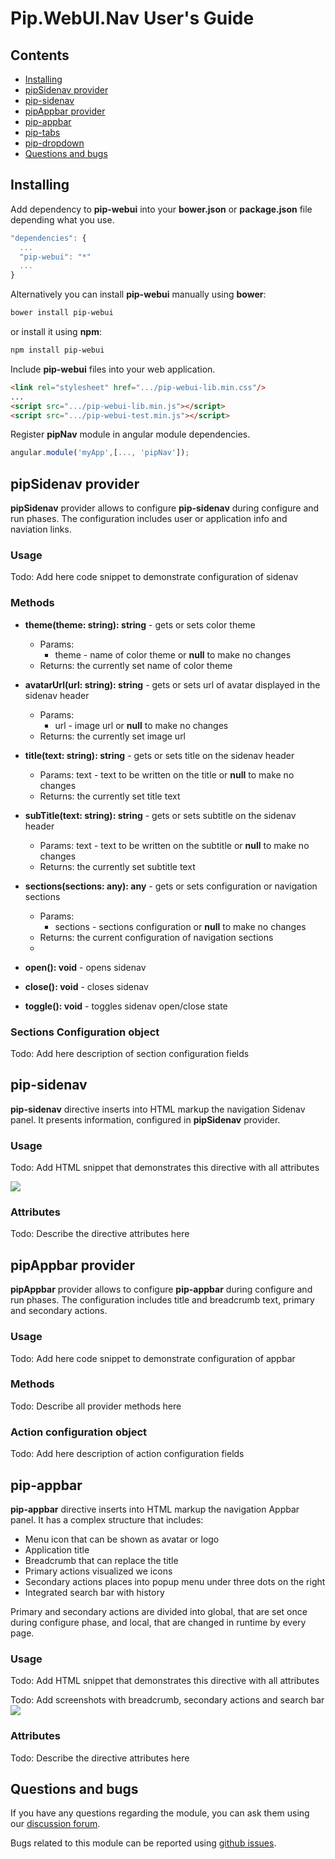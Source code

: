 # Pip.WebUI.Nav User's Guide

## <a name="contents"></a> Contents
- [Installing](#install)
- [pipSidenav provider](#sidenav_provider)
- [pip-sidenav](#sidenav)
- [pipAppbar provider](#appbar_provider)
- [pip-appbar](#appbar)
- [pip-tabs](#tabs)
- [pip-dropdown](#dropdown)
- [Questions and bugs](#issues)


## <a name="install"></a> Installing

Add dependency to **pip-webui** into your **bower.json** or **package.json** file depending what you use.
```javascript
"dependencies": {
  ...
  "pip-webui": "*"
  ...
}
```

Alternatively you can install **pip-webui** manually using **bower**:
```bash
bower install pip-webui
```

or install it using **npm**:
```bash
npm install pip-webui
```

Include **pip-webui** files into your web application.
```html
<link rel="stylesheet" href=".../pip-webui-lib.min.css"/>
...
<script src=".../pip-webui-lib.min.js"></script>
<script src=".../pip-webui-test.min.js"></script>
```

Register **pipNav** module in angular module dependencies.
```javascript
angular.module('myApp',[..., 'pipNav']);
```

## <a name="sidenav_provider"></a> pipSidenav provider

**pipSidenav** provider allows to configure **pip-sidenav** during configure and run phases. 
The configuration includes user or application info and naviation links.

### Usage
Todo: Add here code snippet to demonstrate configuration of sidenav

### Methods

* **theme(theme: string): string** - gets or sets color theme
  - Params:
    + theme - name of color theme or **null** to make no changes
  - Returns: the currently set name of color theme

* **avatarUrl(url: string): string** - gets or sets url of avatar displayed in the sidenav header
  - Params:
    + url - image url or **null** to make no changes
  - Returns: the currently set image url

* **title(text: string): string** - gets or sets title on the sidenav header
  - Params:
    text - text to be written on the title or **null** to make no changes
  - Returns: the currently set title text

* **subTitle(text: string): string** - gets or sets subtitle on the sidenav header
  - Params:
    text - text to be written on the subtitle or **null** to make no changes
  - Returns: the currently set subtitle text

* **sections(sections: any): any** - gets or sets configuration or navigation sections
  - Params:
    + sections - sections configuration or **null** to make no changes
  - Returns: the current configuration of navigation sections
  - 
* **open(): void** - opens sidenav
* **close(): void** - closes sidenav
* **toggle(): void** - toggles sidenav open/close state
  
### Sections Configuration object
Todo: Add here description of section configuration fields


## <a name="sidenav"></a> pip-sidenav

**pip-sidenav** directive inserts into HTML markup the navigation Sidenav panel. It presents information, configured in **pipSidenav** provider.

### Usage
Todo: Add HTML snippet that demonstrates this directive with all attributes

<img src="images/img-side-nav.png"/>

### Attributes
Todo: Describe the directive attributes here


## <a name="appbar_provider"></a> pipAppbar provider

**pipAppbar** provider allows to configure **pip-appbar** during configure and run phases. 
The configuration includes title and breadcrumb text, primary and secondary actions.

### Usage
Todo: Add here code snippet to demonstrate configuration of appbar

### Methods
Todo: Describe all provider methods here

### Action configuration object
Todo: Add here description of action configuration fields


## <a name="appbar"></a> pip-appbar

**pip-appbar** directive inserts into HTML markup the navigation Appbar panel. It has a complex structure that includes:
- Menu icon that can be shown as avatar or logo
- Application title
- Breadcrumb that can replace the title
- Primary actions visualized we icons
- Secondary actions places into popup menu under three dots on the right
- Integrated search bar with history

Primary and secondary actions are divided into global, that are set once during configure phase, and local, that are changed in runtime by every page.

### Usage
Todo: Add HTML snippet that demonstrates this directive with all attributes

Todo: Add screenshots with breadcrumb, secondary actions and search bar
<img src="images/img-side-nav.png"/>

### Attributes
Todo: Describe the directive attributes here


## <a name="issues"></a> Questions and bugs

If you have any questions regarding the module, you can ask them using our 
[discussion forum](https://groups.google.com/forum/#!forum/pip-webui).

Bugs related to this module can be reported using [github issues](https://github.com/pip-webui/pip-webui-nav/issues).
